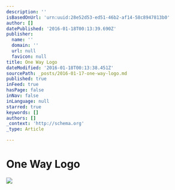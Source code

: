 ```yaml
---
description: ''
isBasedOnUrl: 'urn:uuid:28e52d53-ed51-46b2-af14-58c8947813b0'
author: []
datePublished: '2016-01-18T00:13:39.690Z'
publisher:
  name: ''
  domain: ''
  url: null
  favicon: null
title: One Way Logo
dateModified: '2016-01-18T00:13:38.451Z'
sourcePath: _posts/2016-01-17-one-way-logo.md
published: true
inFeed: true
hasPage: false
inNav: false
inLanguage: null
starred: true
keywords: []
authors: []
_context: 'http://schema.org'
_type: Article

---
```

# One Way Logo
![](https://the-grid-user-content.s3-us-west-2.amazonaws.com/8484c468-e467-4975-b10d-33a994814550.png)